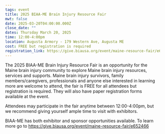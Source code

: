 ```yaml
---
tags: event
title: 2025 BIAA-ME Brain Injury Resource Fair
mwt: false
date: 2025-03-20T04:00:00.000Z
close_date: ""
dates: Thursday March 20, 2025
time: 12:00-4:00pm
location: Augusta Armory - 179 Western Ave, Augusta ME
cost: FREE but registration is required
registration_link: https://give.biausa.org/event/maine-resource-fair/e652466
---
```

The 2025 BIAA-ME Brain Injury Resource Fair is an opportunity for the Maine brain injury community to explore Maine brain injury resources, services and supports.  Maine brain injury survivors, family members/caregivers, professionals and anyone else interested in learning more are welcome to attend, the fair is FREE for all attendees but registration is required.  They will also have paper registration forms available at the event.  

Attendees may participate in the fair anytime between 12:00-4:00pm, but we recommend giving yourself ample time to visit with exhibitors.

BIAA-ME has both exhibitor and sponsor opportunities available.  To learn more go to https://give.biausa.org/event/maine-resource-fair/e652466